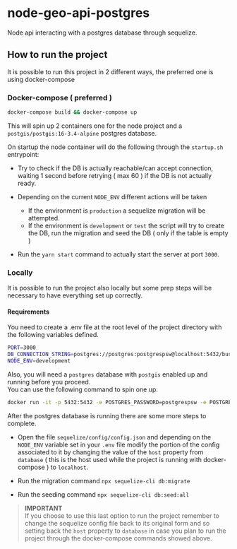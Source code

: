 # node-geo-api-postgres

Node api interacting with a postgres database through sequelize.

## How to run the project

It is possible to run this project in 2 different ways, the preferred one is using docker-compose

### Docker-compose ( preferred )

```bash
docker-compose build && docker-compose up
```

This will spin up 2 containers one for the node project and a `postgis/postgis:16-3.4-alpine` postgres database.

On startup the node container will do the following through the `startup.sh` entrypoint:

- Try to check if the DB is actually reachable/can accept connection, waiting 1 second before retrying ( max 60 ) if the DB is not actually ready.
- Depending on the current `NODE_ENV` different actions will be taken

  - If the environment is `production` a sequelize migration will be attempted.
  - If the environment is `development` or `test` the script will try to create the DB, run the migration and seed the DB ( only if the table is empty )

- Run the `yarn start` command to actually start the server at port `3000`.

### Locally

It is possible to run the project also locally but some prep steps will be necessary to have everything set up correctly.

#### Requirements

You need to create a .env file at the root level of the project directory with the following variables defined.

```bash
PORT=3000
DB_CONNECTION_STRING=postgres://postgres:postgrespsw@localhost:5432/businesses
NODE_ENV=development
```

Also, you will need a `postgres` database with `postgis` enabled up and running before you proceed. <br>
You can use the following command to spin one up.

```bash
docker run -it -p 5432:5432 -e POSTGRES_PASSWORD=postgrespsw -e POSTGRES_USER=postgres -e POSTGRES_DB=businesses postgis/postgis:16-3.4-alpine
```

After the postgres database is running there are some more steps to complete.<br>

- Open the file `sequelize/config/config.json` and depending on the `NODE_ENV` variable set in your `.env` file modify the portion of the config associated to it by changing the value of the `host` property from `database` ( this is the host used while the project is running with docker-compose ) to `localhost`.

- Run the migration command `npx sequelize-cli db:migrate`
- Run the seeding command `npx sequelize-cli db:seed:all`

> **IMPORTANT** <br>
> If you choose to use this last option to run the project remember to change the sequelize config file back to its original form and so setting back the `host` property to `database` in case you plan to run the project through the docker-compose commands showed above.
